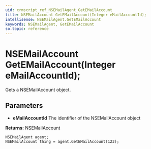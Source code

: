 ```yaml
---
uid: crmscript_ref_NSEMailAgent_GetEMailAccount
title: NSEMailAccount GetEMailAccount(Integer eMailAccountId);
intellisense: NSEMailAgent.GetEMailAccount
keywords: NSEMailAgent, GetEMailAccount
so.topic: reference
---
```


# NSEMailAccount GetEMailAccount(Integer eMailAccountId);

Gets a NSEMailAccount object.

## Parameters

* **eMailAccountId** The identifier of the NSEMailAccount object

**Returns:** NSEMailAccount

```crmscript
NSEMailAgent agent;
NSEMailAccount thing = agent.GetEMailAccount(123);
```

